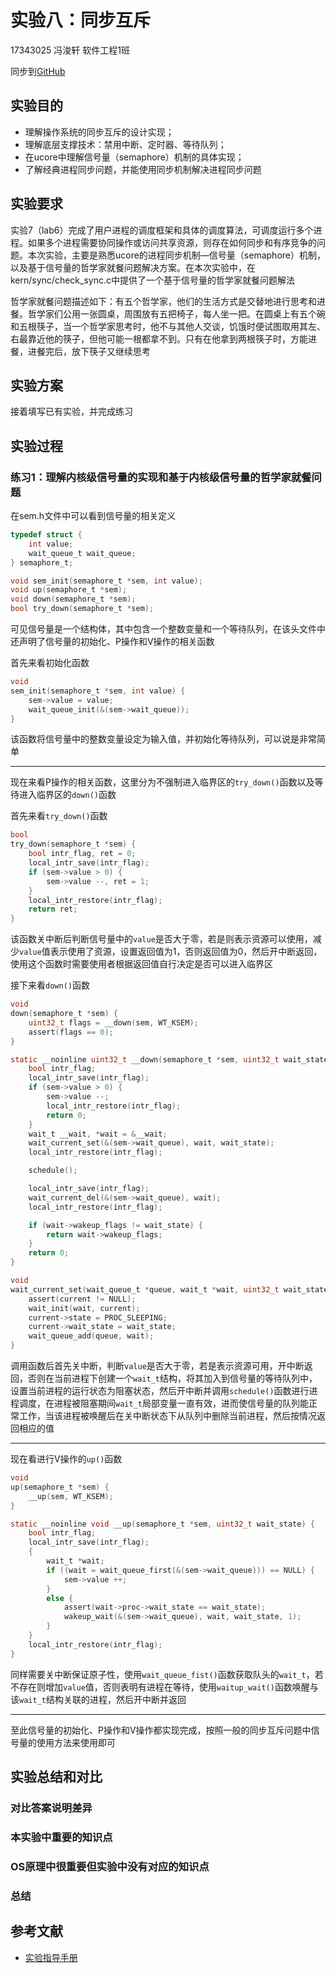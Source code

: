 # 实验八：同步互斥

17343025 冯浚轩 软件工程1班

同步到[GitHub](https://github.com/sky-5462/OS_Ucore)

## 实验目的

- 理解操作系统的同步互斥的设计实现；
- 理解底层支撑技术：禁用中断、定时器、等待队列；
- 在ucore中理解信号量（semaphore）机制的具体实现；
- 了解经典进程同步问题，并能使用同步机制解决进程同步问题

## 实验要求

实验7（lab6）完成了用户进程的调度框架和具体的调度算法，可调度运行多个进程。如果多个进程需要协同操作或访问共享资源，则存在如何同步和有序竞争的问题。本次实验，主要是熟悉ucore的进程同步机制—信号量（semaphore）机制，以及基于信号量的哲学家就餐问题解决方案。在本次实验中，在kern/sync/check_sync.c中提供了一个基于信号量的哲学家就餐问题解法

哲学家就餐问题描述如下：有五个哲学家，他们的生活方式是交替地进行思考和进餐。哲学家们公用一张圆桌，周围放有五把椅子，每人坐一把。在圆桌上有五个碗和五根筷子，当一个哲学家思考时，他不与其他人交谈，饥饿时便试图取用其左、右最靠近他的筷子，但他可能一根都拿不到。只有在他拿到两根筷子时，方能进餐，进餐完后，放下筷子又继续思考

## 实验方案

接着填写已有实验，并完成练习

## 实验过程

### 练习1：理解内核级信号量的实现和基于内核级信号量的哲学家就餐问题

在sem.h文件中可以看到信号量的相关定义

```c
typedef struct {
    int value;
    wait_queue_t wait_queue;
} semaphore_t;

void sem_init(semaphore_t *sem, int value);
void up(semaphore_t *sem);
void down(semaphore_t *sem);
bool try_down(semaphore_t *sem);
```

可见信号量是一个结构体，其中包含一个整数变量和一个等待队列，在该头文件中还声明了信号量的初始化、P操作和V操作的相关函数

首先来看初始化函数

```c
void
sem_init(semaphore_t *sem, int value) {
    sem->value = value;
    wait_queue_init(&(sem->wait_queue));
}
```

该函数将信号量中的整数变量设定为输入值，并初始化等待队列，可以说是非常简单

---

现在来看P操作的相关函数，这里分为不强制进入临界区的`try_down()`函数以及等待进入临界区的`down()`函数

首先来看`try_down()`函数

```c
bool
try_down(semaphore_t *sem) {
    bool intr_flag, ret = 0;
    local_intr_save(intr_flag);
    if (sem->value > 0) {
        sem->value --, ret = 1;
    }
    local_intr_restore(intr_flag);
    return ret;
}
```

该函数关中断后判断信号量中的`value`是否大于零，若是则表示资源可以使用，减少`value`值表示使用了资源，设置返回值为1，否则返回值为0，然后开中断返回，使用这个函数时需要使用者根据返回值自行决定是否可以进入临界区

接下来看`down()`函数

```c
void
down(semaphore_t *sem) {
    uint32_t flags = __down(sem, WT_KSEM);
    assert(flags == 0);
}

static __noinline uint32_t __down(semaphore_t *sem, uint32_t wait_state) {
    bool intr_flag;
    local_intr_save(intr_flag);
    if (sem->value > 0) {
        sem->value --;
        local_intr_restore(intr_flag);
        return 0;
    }
    wait_t __wait, *wait = &__wait;
    wait_current_set(&(sem->wait_queue), wait, wait_state);
    local_intr_restore(intr_flag);

    schedule();

    local_intr_save(intr_flag);
    wait_current_del(&(sem->wait_queue), wait);
    local_intr_restore(intr_flag);

    if (wait->wakeup_flags != wait_state) {
        return wait->wakeup_flags;
    }
    return 0;
}

void
wait_current_set(wait_queue_t *queue, wait_t *wait, uint32_t wait_state) {
    assert(current != NULL);
    wait_init(wait, current);
    current->state = PROC_SLEEPING;
    current->wait_state = wait_state;
    wait_queue_add(queue, wait);
}

```

调用函数后首先关中断，判断`value`是否大于零，若是表示资源可用，开中断返回，否则在当前进程下创建一个`wait_t`结构，将其加入到信号量的等待队列中，设置当前进程的运行状态为阻塞状态，然后开中断并调用`schedule()`函数进行进程调度，在进程被阻塞期间`wait_t`局部变量一直有效，进而使信号量的队列能正常工作，当该进程被唤醒后在关中断状态下从队列中删除当前进程，然后按情况返回相应的值

---

现在看进行V操作的`up()`函数

```c
void
up(semaphore_t *sem) {
    __up(sem, WT_KSEM);
}

static __noinline void __up(semaphore_t *sem, uint32_t wait_state) {
    bool intr_flag;
    local_intr_save(intr_flag);
    {
        wait_t *wait;
        if ((wait = wait_queue_first(&(sem->wait_queue))) == NULL) {
            sem->value ++;
        }
        else {
            assert(wait->proc->wait_state == wait_state);
            wakeup_wait(&(sem->wait_queue), wait, wait_state, 1);
        }
    }
    local_intr_restore(intr_flag);
}
```

同样需要关中断保证原子性，使用`wait_queue_fist()`函数获取队头的`wait_t`，若不存在则增加`value`值，否则表明有进程在等待，使用`waitup_wait()`函数唤醒与该`wait_t`结构关联的进程，然后开中断并返回

---

至此信号量的初始化、P操作和V操作都实现完成，按照一般的同步互斥问题中信号量的使用方法来使用即可

## 实验总结和对比

### 对比答案说明差异


### 本实验中重要的知识点



### OS原理中很重要但实验中没有对应的知识点


### 总结


## 参考文献

- [实验指导手册](https://github.com/chyyuu/ucore_os_docs/blob/master/SUMMARY.md)
